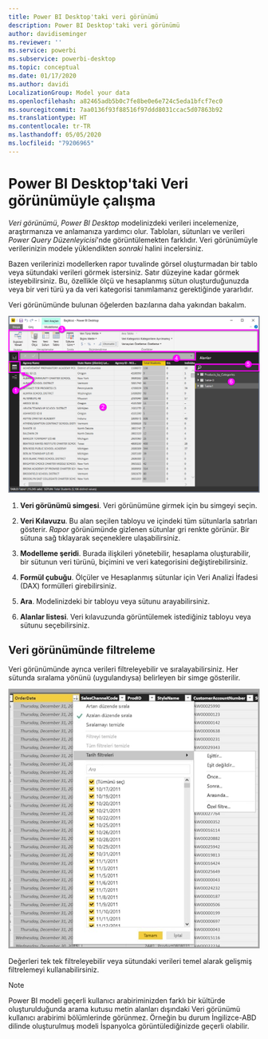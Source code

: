 ```yaml
---
title: Power BI Desktop'taki veri görünümü
description: Power BI Desktop'taki veri görünümü
author: davidiseminger
ms.reviewer: ''
ms.service: powerbi
ms.subservice: powerbi-desktop
ms.topic: conceptual
ms.date: 01/17/2020
ms.author: davidi
LocalizationGroup: Model your data
ms.openlocfilehash: a82465adb5b0c7fe8be0e6e724c5eda1bfcf7ec0
ms.sourcegitcommit: 7aa0136f93f88516f97ddd8031ccac5d07863b92
ms.translationtype: HT
ms.contentlocale: tr-TR
ms.lasthandoff: 05/05/2020
ms.locfileid: "79206965"
---
```

# <a name="work-with-data-view-in-power-bi-desktop"></a>Power BI Desktop'taki Veri görünümüyle çalışma

*Veri görünümü*, *Power BI Desktop* modelinizdeki verileri incelemenize, araştırmanıza ve anlamanıza yardımcı olur. Tabloları, sütunları ve verileri *Power Query Düzenleyicisi*'nde görüntülemekten farklıdır. Veri görünümüyle verilerinizin modele yüklendikten *sonraki* halini incelersiniz.

Bazen verilerinizi modellerken rapor tuvalinde görsel oluşturmadan bir tablo veya sütundaki verileri görmek istersiniz. Satır düzeyine kadar görmek isteyebilirsiniz. Bu, özellikle ölçü ve hesaplanmış sütun oluşturduğunuzda veya bir veri türü ya da veri kategorisi tanımlamanız gerektiğinde yararlıdır.

Veri görünümünde bulunan öğelerden bazılarına daha yakından bakalım.

![Power BI Desktop'taki veri görünümü](media/desktop-data-view/dataview_fullscreen.png)

1. **Veri görünümü simgesi**. Veri görünümüne girmek için bu simgeyi seçin.

2. **Veri Kılavuzu**. Bu alan seçilen tabloyu ve içindeki tüm sütunlarla satırları gösterir. *Rapor* görünümünde gizlenen sütunlar gri renkte görünür. Bir sütuna sağ tıklayarak seçeneklere ulaşabilirsiniz.

3. **Modelleme şeridi**. Burada ilişkileri yönetebilir, hesaplama oluşturabilir, bir sütunun veri türünü, biçimini ve veri kategorisini değiştirebilirsiniz.

4. **Formül çubuğu**. Ölçüler ve Hesaplanmış sütunlar için Veri Analizi İfadesi (DAX) formülleri girebilirsiniz.

5. **Ara**. Modelinizdeki bir tabloyu veya sütunu arayabilirsiniz.

6. **Alanlar listesi**. Veri kılavuzunda görüntülemek istediğiniz tabloyu veya sütunu seçebilirsiniz.

## <a name="filtering-in-data-view"></a>Veri görünümünde filtreleme

Veri görünümünde ayrıca verileri filtreleyebilir ve sıralayabilirsiniz. Her sütunda sıralama yönünü (uygulandıysa) belirleyen bir simge gösterilir.

![Power BI Desktop'taki Veri görünümünde sıralama ve filtreleme](media/desktop-data-view/dataview_sort-and-filter.png)

Değerleri tek tek filtreleyebilir veya sütundaki verileri temel alarak gelişmiş filtrelemeyi kullanabilirsiniz.

> [!NOTE]
> Power BI modeli geçerli kullanıcı arabiriminizden farklı bir kültürde oluşturulduğunda arama kutusu metin alanları dışındaki Veri görünümü kullanıcı arabirimi bölümlerinde görünmez. Örneğin bu durum İngilizce-ABD dilinde oluşturulmuş modeli İspanyolca görüntülediğinizde geçerli olabilir.
